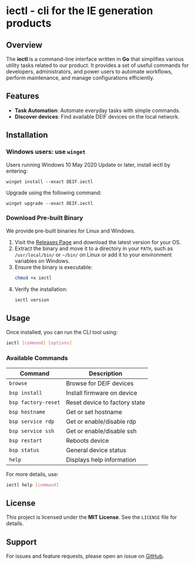 # iectl - cli for the IE generation products

## Overview

The **iectl** is a command-line interface written in **Go** that simplifies various utility tasks related to our product. It provides a set of useful commands for developers, administrators, and power users to automate workflows, perform maintenance, and manage configurations efficiently.

## Features

- **Task Automation**: Automate everyday tasks with simple commands.
- **Discover devices**: Find available DEIF devices on the local network.

## Installation

### Windows users: use `winget`
Users running Windows 10 May 2020 Update or later, install iectl by entering:

```
winget install --exact DEIF.iectl
```

Upgrade using the following command:
```
winget upgrade --exact DEIF.iectl
```


### Download Pre-built Binary

We provide pre-built binaries for Linux and Windows.

1. Visit the [Releases Page](https://github.com/deif/iectl/releases) and download the latest version for your OS.
2. Extract the binary and move it to a directory in your `PATH`, such as `/usr/local/bin/` or `~/bin/` on Linux or add it to your environment variables on Windows.
3. Ensure the binary is executable:
   ```sh
   chmod +x iectl
   ```
4. Verify the installation:
   ```sh
   iectl version
   ```

## Usage

Once installed, you can run the CLI tool using:

```sh
iectl [command] [options]
```

### Available Commands

| Command             | Description                       |
| ------------------- | --------------------------------- |
| `browse`            | Browse for DEIF devices           |
| `bsp install`       | Install firmware on device        |
| `bsp factory-reset` | Reset device to factory state     |
| `bsp hostname`      | Get or set hostname               |
| `bsp service rdp`   | Get or enable/disable rdp         |
| `bsp service ssh`   | Get or enable/disable ssh         |
| `bsp restart`       | Reboots device                    |
| `bsp status`        | General device status             |
| `help`              | Displays help information         |

For more details, use:

```sh
iectl help [command]
```

## License

This project is licensed under the **MIT License**. See the `LICENSE` file for details.

## Support

For issues and feature requests, please open an issue on [GitHub](https://github.com/deif/iectl/issues).
